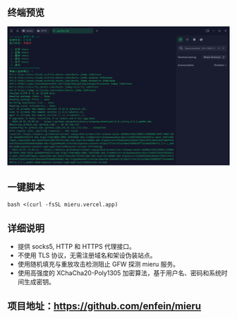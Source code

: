 ## 终端预览

![preview](预览.png)


## 一键脚本
```
bash <(curl -fsSL mieru.vercel.app)
```
## 详细说明
- 提供 socks5, HTTP 和 HTTPS 代理接口。
- 不使用 TLS 协议，无需注册域名和架设伪装站点。
- 使用随机填充与重放攻击检测阻止 GFW 探测 mieru 服务。
- 使用高强度的 XChaCha20-Poly1305 加密算法，基于用户名、密码和系统时间生成密钥。

## 项目地址：https://github.com/enfein/mieru
